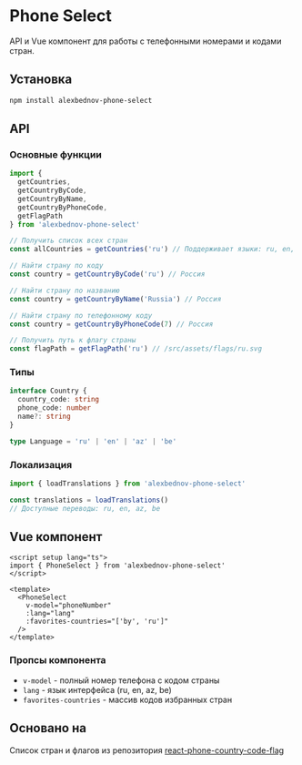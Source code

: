 # Phone Select

API и Vue компонент для работы с телефонными номерами и кодами стран.

## Установка

```bash
npm install alexbednov-phone-select
```

## API

### Основные функции

```typescript
import {
  getCountries,
  getCountryByCode,
  getCountryByName,
  getCountryByPhoneCode,
  getFlagPath
} from 'alexbednov-phone-select'

// Получить список всех стран
const allCountries = getCountries('ru') // Поддерживает языки: ru, en, az, be

// Найти страну по коду
const country = getCountryByCode('ru') // Россия

// Найти страну по названию
const country = getCountryByName('Russia') // Россия

// Найти страну по телефонному коду
const country = getCountryByPhoneCode(7) // Россия

// Получить путь к флагу страны
const flagPath = getFlagPath('ru') // /src/assets/flags/ru.svg
```

### Типы

```typescript
interface Country {
  country_code: string
  phone_code: number
  name?: string
}

type Language = 'ru' | 'en' | 'az' | 'be'
```

### Локализация

```typescript
import { loadTranslations } from 'alexbednov-phone-select'

const translations = loadTranslations()
// Доступные переводы: ru, en, az, be
```

## Vue компонент

```vue
<script setup lang="ts">
import { PhoneSelect } from 'alexbednov-phone-select'
</script>

<template>
  <PhoneSelect
    v-model="phoneNumber"
    :lang="lang"
    :favorites-countries="['by', 'ru']"
  />
</template>
```

### Пропсы компонента

- `v-model` - полный номер телефона с кодом страны
- `lang` - язык интерфейса (ru, en, az, be)
- `favorites-countries` - массив кодов избранных стран

## Основано на

Список стран и флагов из репозитория [react-phone-country-code-flag](https://github.com/markliu2013/react-phone-country-code-flag/tree/main)
